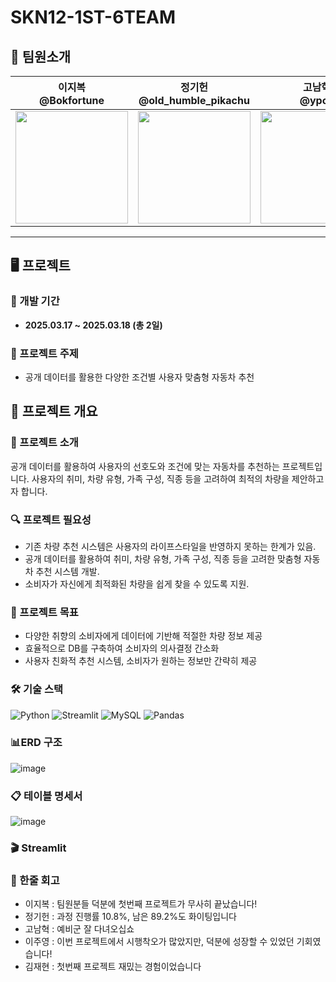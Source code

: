 # SKN12-1ST-6TEAM
## 👥 팀원소개

| 이지복 <br> @Bokfortune  | 정기헌 <br> @old_humble_pikachu| 고남혁 <br> @ypck | 이주영 <br> @juyeong608 | 김재현 <br> @rreenactt |
|--------|--------|--------|--------|--------|
| <img src="https://github.com/user-attachments/assets/cbe74f5d-6887-44a4-a4e2-e5091e1c821d" width="180" height="180"/> |<img src="https://github.com/user-attachments/assets/2b3844c6-0837-4e20-a016-bdb73b16b334" width="180" height="180"/> | <img src="https://github.com/user-attachments/assets/38c6eefe-f391-403b-97fe-1153f068b06c" width="180" height="180"/> | <img src="https://github.com/user-attachments/assets/9f1297fb-8137-4db4-a2e8-63c46d3e88a5" width="180" height="180"/>| <img src="https://github.com/user-attachments/assets/8b33f28e-d490-4b9f-a149-c68a48c72cfe" width="180" height="180"/>|
---

## 🖥️ 프로젝트

### 📅 개발 기간
- **2025.03.17 ~ 2025.03.18 (총 2일)**

### 🚗 프로젝트 주제
- 공개 데이터를 활용한 다양한 조건별 사용자 맞춤형 자동차 추천


## 📌 프로젝트 개요

### 📝 프로젝트 소개
공개 데이터를 활용하여 사용자의 선호도와 조건에 맞는 자동차를 추천하는 프로젝트입니다.
사용자의 취미, 차량 유형, 가족 구성, 직종 등을 고려하여 최적의 차량을 제안하고자 합니다.

### 🔍 프로젝트 필요성
- 기존 차량 추천 시스템은 사용자의 라이프스타일을 반영하지 못하는 한계가 있음.
- 공개 데이터를 활용하여 취미, 차량 유형, 가족 구성, 직종 등을 고려한 맞춤형 자동차 추천 시스템 개발.
- 소비자가 자신에게 최적화된 차량을 쉽게 찾을 수 있도록 지원.

### 🎯 프로젝트 목표
- 다양한 취향의 소비자에게 데이터에 기반해 적절한 차량 정보 제공
- 효율적으로 DB를 구축하여 소비자의 의사결정 간소화
- 사용자 친화적 추천 시스템, 소비자가 원하는 정보만 간략히 제공

### 🛠️ 기술 스택
![Python](https://img.shields.io/badge/Python-3776AB?style=for-the-badge&logo=Python&logoColor=white)
![Streamlit](https://img.shields.io/badge/Streamlit-FF4B4B?style=for-the-badge&logo=Streamlit&logoColor=white)
![MySQL](https://img.shields.io/badge/MySQL-4479A1?style=for-the-badge&logo=MySQL&logoColor=white)
![Pandas](https://img.shields.io/badge/Pandas-150458?style=for-the-badge&logo=Pandas&logoColor=white)

### 📊ERD 구조
![image](https://cdn.discordapp.com/attachments/1350039205560188992/1351390686771019806/image.png?ex=67da3427&is=67d8e2a7&hm=cadd5378274f1989c362134f35285bfd27299c2a57ff01863adfee87477b8d51&)

### 📋 테이블 명세서
![image](https://github.com/user-attachments/assets/de165b9f-aed4-4c2d-bc27-7603581ca20a)

### 🎬 Streamlit


### 💭 한줄 회고
- 이지복 : 팀원분들 덕분에 첫번째 프로젝트가 무사히 끝났습니다!
- 정기헌 : 과정 진행률 10.8%, 남은 89.2%도 화이팅입니다
- 고남혁 : 예비군 잘 다녀오십쇼
- 이주영 : 이번 프로젝트에서 시행착오가 많았지만, 덕분에 성장할 수 있었던 기회였습니다!
- 김재현 : 첫번째 프로젝트 재밌는 경험이었습니다
